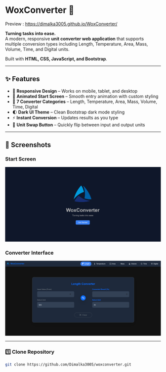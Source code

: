 # WoxConverter 🔄

Preview : https://dimalka3005.github.io/WoxConverter/

**Turning tasks into ease.**  
A modern, responsive **unit converter web application** that supports multiple conversion types including Length, Temperature, Area, Mass, Volume, Time, and Digital units.  

Built with **HTML, CSS, JavaScript, and Bootstrap**.

---

## ✨ Features
- 📱 **Responsive Design** – Works on mobile, tablet, and desktop  
- 🎨 **Animated Start Screen** – Smooth entry animation with custom styling  
- 🔄 **7 Converter Categories** – Length, Temperature, Area, Mass, Volume, Time, Digital  
- 🌓 **Dark UI Theme** – Clean Bootstrap dark mode styling  
- ⚡ **Instant Conversion** – Updates results as you type  
- 🔘 **Unit Swap Button** – Quickly flip between input and output units  

---

## 📸 Screenshots

### Start Screen
![Start Screen](./src/screenshots/start-screen.png)

### Converter Interface
![Converter](./src/screenshots/converter.png)

---

### 1️⃣ Clone Repository
```bash
git clone https://github.com/Dimalka3005/woxconverter.git
